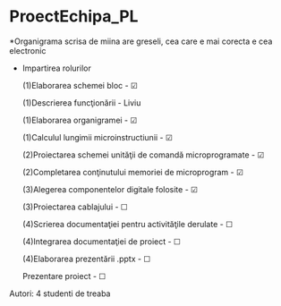 # ProectEchipa_PL
*Organigrama scrisa de miina are greseli, cea care e mai corecta e cea electronic

+ Impartirea rolurilor
	
	(1)Elaborarea schemei bloc - &#9745;
		
	(1)Descrierea funcţionării - Liviu
	
	(1)Elaborarea organigramei - &#9745;
	
	(1)Calculul lungimii microinstructiunii - &#9745;
	
	(2)Proiectarea schemei unităţii de comandă microprogramate - &#9745;
	
	(2)Completarea conţinutului memoriei de microprogram - &#9745;
	
	(3)Alegerea componentelor digitale folosite - &#9745;
	
	(3)Proiectarea cablajului - &#9744;
	
	(4)Scrierea documentaţiei pentru activităţile derulate - &#9744;
	
	(4)Integrarea documentaţiei de proiect - &#9744;
	
	(4)Elaborarea prezentării .pptx - &#9744;
	
	Prezentare proiect - &#9744;

Autori: 4 studenti de treaba
